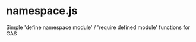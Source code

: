 namespace.js
=============

Simple 'define namespace module' / 'require defined module' functions for GAS


